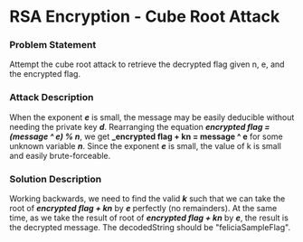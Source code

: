 # RSA Encryption - Cube Root Attack

### Problem Statement

Attempt the cube root attack to retrieve the decrypted flag given n, e, and the encrypted flag.

### Attack Description

When the exponent **_e_** is small, the message may be easily deducible without needing the private key **_d_**.
Rearranging the equation **_encrypted flag = (message ^ e) % n_**, we get **\_encrypted flag + kn = message ^ e** for some unknown variable **_n_**. Since the exponent **_e_** is small, the value of k is small and easily brute-forceable.

### Solution Description

Working backwards, we need to find the valid **_k_** such that we can take the root of **_encrypted flag + kn_** by **_e_** perfectly (no remainders). At the same time, as we take the result of root of **_encrypted flag + kn_** by **_e_**, the result is the decrypted message.
The decodedString should be "feliciaSampleFlag".
